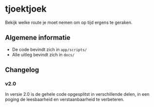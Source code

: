 tjoektjoek
==========

Bekijk welke route je moet nemen om op tijd ergens te geraken. 

## Algemene informatie
- De code bevindt zich in `app/scripts/`
- Alle uitleg bevindt zich in `docs/`

## Changelog
### v2.0
In versie 2.0 is de gehele code opgesplitst in verschillende delen, in een poging de leesbaarheid en verstaanbaarheid te verbeteren. 
